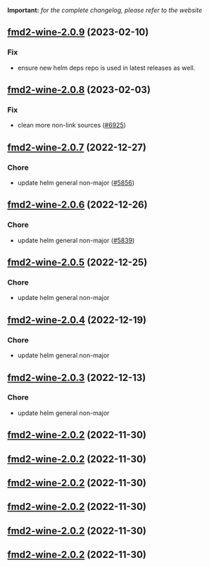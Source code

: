 **Important:**
*for the complete changelog, please refer to the website*




## [fmd2-wine-2.0.9](https://github.com/succelle/charts/compare/fmd2-wine-2.0.8...fmd2-wine-2.0.9) (2023-02-10)

### Fix

- ensure new helm deps repo is used in latest releases as well.
  
  


## [fmd2-wine-2.0.8](https://github.com/succelle/charts/compare/fmd2-wine-2.0.7...fmd2-wine-2.0.8) (2023-02-03)

### Fix

-  clean more non-link sources ([#6925](https://github.com/succelle/charts/issues/6925))
  
  


## [fmd2-wine-2.0.7](https://github.com/succelle/charts/compare/fmd2-wine-2.0.6...fmd2-wine-2.0.7) (2022-12-27)

### Chore

- update helm general non-major ([#5856](https://github.com/succelle/charts/issues/5856))
  
  


## [fmd2-wine-2.0.6](https://github.com/succelle/charts/compare/fmd2-wine-2.0.5...fmd2-wine-2.0.6) (2022-12-26)

### Chore

- update helm general non-major ([#5839](https://github.com/succelle/charts/issues/5839))
  
  


## [fmd2-wine-2.0.5](https://github.com/succelle/charts/compare/fmd2-wine-2.0.4...fmd2-wine-2.0.5) (2022-12-25)

### Chore

- update helm general non-major
  
  


## [fmd2-wine-2.0.4](https://github.com/succelle/charts/compare/fmd2-wine-2.0.3...fmd2-wine-2.0.4) (2022-12-19)

### Chore

- update helm general non-major
  
  


## [fmd2-wine-2.0.3](https://github.com/succelle/charts/compare/fmd2-wine-2.0.2...fmd2-wine-2.0.3) (2022-12-13)

### Chore

- update helm general non-major
  
  


## [fmd2-wine-2.0.2](https://github.com/succelle/charts/compare/fmd2-wine-2.0.1...fmd2-wine-2.0.2) (2022-11-30)




## [fmd2-wine-2.0.2](https://github.com/succelle/charts/compare/fmd2-wine-2.0.1...fmd2-wine-2.0.2) (2022-11-30)




## [fmd2-wine-2.0.2](https://github.com/succelle/charts/compare/fmd2-wine-2.0.1...fmd2-wine-2.0.2) (2022-11-30)




## [fmd2-wine-2.0.2](https://github.com/succelle/charts/compare/fmd2-wine-2.0.1...fmd2-wine-2.0.2) (2022-11-30)




## [fmd2-wine-2.0.2](https://github.com/succelle/charts/compare/fmd2-wine-2.0.1...fmd2-wine-2.0.2) (2022-11-30)




## [fmd2-wine-2.0.2](https://github.com/succelle/charts/compare/fmd2-wine-2.0.1...fmd2-wine-2.0.2) (2022-11-30)




